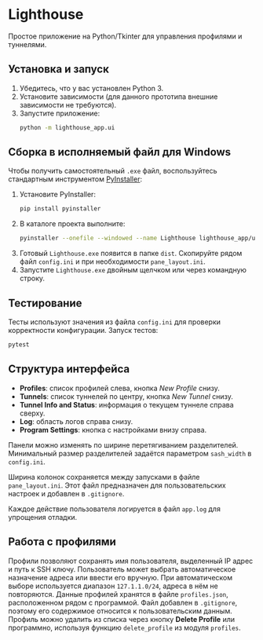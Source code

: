 # Lighthouse

Простое приложение на Python/Tkinter для управления профилями и туннелями.

## Установка и запуск

1. Убедитесь, что у вас установлен Python 3.
2. Установите зависимости (для данного прототипа внешние зависимости не требуются).
3. Запустите приложение:
   ```bash
   python -m lighthouse_app.ui
   ```

## Сборка в исполняемый файл для Windows

Чтобы получить самостоятельный `.exe` файл, воспользуйтесь стандартным инструментом [PyInstaller](https://pyinstaller.org):

1. Установите PyInstaller:
   ```bash
   pip install pyinstaller
   ```
2. В каталоге проекта выполните:
   ```bash
   pyinstaller --onefile --windowed --name Lighthouse lighthouse_app/ui.py
   ```
3. Готовый `Lighthouse.exe` появится в папке `dist`. Скопируйте рядом файл `config.ini` и при необходимости `pane_layout.ini`.
4. Запустите `Lighthouse.exe` двойным щелчком или через командную строку.

## Тестирование

Тесты используют значения из файла `config.ini` для проверки корректности конфигурации.
Запуск тестов:

```bash
pytest
```

## Структура интерфейса

- **Profiles**: список профилей слева, кнопка *New Profile* снизу.
- **Tunnels**: список туннелей по центру, кнопка *New Tunnel* снизу.
- **Tunnel Info and Status**: информация о текущем туннеле справа сверху.
- **Log**: область логов справа снизу.
- **Program Settings**: кнопка с настройками внизу справа.

Панели можно изменять по ширине перетягиванием разделителей. Минимальный
размер разделителей задаётся параметром `sash_width` в `config.ini`.

Ширина колонок сохраняется между запусками в файле `pane_layout.ini`. Этот
файл предназначен для пользовательских настроек и добавлен в `.gitignore`.

Каждое действие пользователя логируется в файл `app.log` для упрощения отладки.

## Работа с профилями

Профили позволяют сохранять имя пользователя, выделенный IP адрес и путь к SSH
ключу. Пользователь может выбрать автоматическое назначение адреса или
ввести его вручную. При автоматическом выборе используется диапазон
`127.1.1.0/24`, адреса в нём не повторяются. Данные профилей хранятся в
файле `profiles.json`, расположенном рядом с программой. Файл добавлен в
`.gitignore`, поэтому его содержимое относится к пользовательским данным.
Профиль можно удалить из списка через кнопку **Delete Profile** или
программно, используя функцию `delete_profile` из модуля `profiles`.
